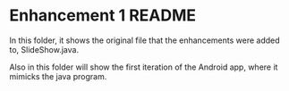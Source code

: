 # Enhancement 1 README

In this folder, it shows the original file that the enhancements were added to, SlideShow.java.

Also in this folder will show the first iteration of the Android app, where it mimicks the java program. 
